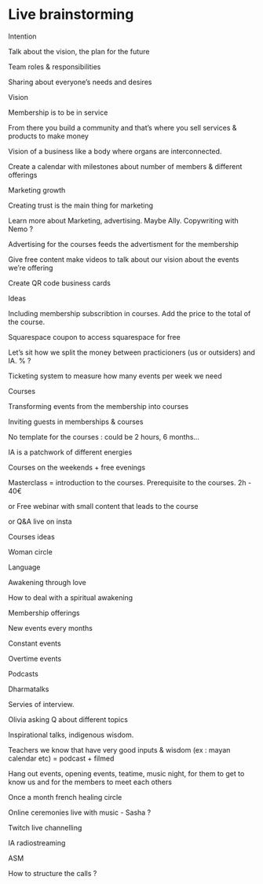 # Live brainstorming

Intention

Talk about the vision, the plan for the future

Team roles & responsibilities

Sharing about everyone’s needs and desires

Vision

Membership is to be in service 

From there you build a community and that’s where you sell services & products to make money

Vision of a business like a body where organs are interconnected. 

Create a calendar with milestones about number of members & different offerings

Marketing growth

Creating trust is the main thing for marketing

Learn more about Marketing, advertising. Maybe Ally. Copywriting with Nemo ?

Advertising for the courses feeds the advertisment for the membership

Give free content make videos to talk about our vision about the events we’re offering

Create QR code business cards

Ideas

Including membership subscribtion in courses. Add the price to the total of the course.

Squarespace coupon to access squarespace for free

Let’s sit how we split the money between practicioners (us or outsiders) and IA. % ?

Ticketing system to measure how many events per week we need

Courses

Transforming events from the membership into courses

Inviting guests in memberships & courses

No template for the courses : could be 2 hours, 6 months…

IA is a patchwork of different energies

Courses on the weekends + free evenings

Masterclass = introduction to the courses. Prerequisite to the courses. 2h - 40€ 

or Free webinar with small content that leads to the course

or Q&A live on insta

Courses ideas

Woman circle

Language

Awakening through love

How to deal with a spiritual awakening

Membership offerings

New events every months

Constant events

Overtime events

Podcasts 

Dharmatalks

Servies of interview.

Olivia asking Q about different topics

Inspirational talks, indigenous wisdom.

Teachers we know that have very good inputs & wisdom (ex : mayan calendar etc) = podcast + filmed

Hang out events, opening events, teatime, music night, for them to get to know us and for the members to meet each others

Once a month french healing circle

Online ceremonies live with music - Sasha ? 

Twitch live channelling 

IA radiostreaming

ASM

How to structure the calls ?